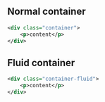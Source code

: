 <ins id="stable"></ins>

## Normal container
<div class="p-4 m-1 bg-dark-1">
	<div class="elevation-1 p-4 bg-primary-5 m-4"></div>
</div>

```xml
<div class="container">
	<p>content</p>
</div>
```

## Fluid container
<div class="p-4 m-1 bg-dark-1">
	<div class="elevation-1 p-4 bg-primary-5 m-1"></div>
</div>

```xml
<div class="container-fluid">
	<p>content</p>
</div>
```
